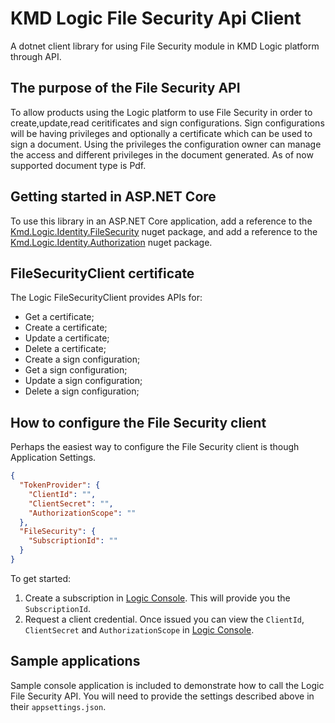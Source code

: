 ﻿# KMD Logic File Security Api Client

A dotnet client library for using File Security module in KMD Logic platform through API.

## The purpose of the File Security API

To allow products using the Logic platform to use File Security in order to create,update,read ceritificates and sign configurations. Sign configurations will be having privileges and optionally a certificate which can be used to sign a document. Using the privileges the configuration owner can manage the access and different privileges in the document generated. As of now supported document type is Pdf.


## Getting started in ASP.NET Core

To use this library in an ASP.NET Core application, 
add a reference to the [Kmd.Logic.Identity.FileSecurity](https://www.nuget.org/packages/Kmd.Logic.FileSecurity.Client) nuget package, 
and add a reference to the [Kmd.Logic.Identity.Authorization](https://www.nuget.org/packages/Kmd.Logic.Identity.Authorization) nuget package.


## FileSecurityClient certificate

The Logic FileSecurityClient provides APIs for:

* Get a certificate;
* Create a certificate;
* Update a certificate;
* Delete a certificate;
* Create a sign configuration;
* Get a sign configuration;
* Update a sign configuration;
* Delete a sign configuration;

## How to configure the File Security client

Perhaps the easiest way to configure the File Security client is though Application Settings.

```json
{
  "TokenProvider": {
    "ClientId": "",
    "ClientSecret": "",
    "AuthorizationScope": ""
  },
  "FileSecurity": {
    "SubscriptionId": ""
  }
}
```

To get started:

1. Create a subscription in [Logic Console](https://console.kmdlogic.io). This will provide you the `SubscriptionId`.
2. Request a client credential. Once issued you can view the `ClientId`, `ClientSecret` and `AuthorizationScope` in [Logic Console](https://console.kmdlogic.io).

## Sample applications

Sample console application is included to demonstrate how to call the Logic File Security API. You will need to provide the settings described above in their `appsettings.json`.

